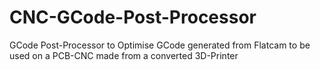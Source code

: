 # CNC-GCode-Post-Processor
GCode Post-Processor to Optimise GCode generated from Flatcam to be used on a PCB-CNC made from a converted 3D-Printer
